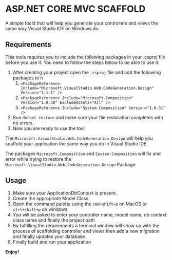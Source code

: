 # ASP.NET CORE MVC SCAFFOLD

A simple toold that will help you generate your controllers and views the same way Visual Studio IDE on Windows do.

## Requirements

This tools requires you to include the following packages in your .csproj file before you use it. You need to follow the steps below to be able to use it:

1. After creating your project open the `.csproj` file and add the following packages to it
	1. `<PackageReference Include="Microsoft.VisualStudio.Web.CodeGeneration.Design" Version="1.1.1" />`
	2. `<PackageReference Include="Microsoft.Composition" Version="1.0.30" ExcludeAssets="All" />`
	3. `<PackageReference Include="System.Composition" Version="1.0.31" />`
2. Run `dotnet restore` and make sure your file restoration completes with no errors.
3. Now you are ready to use the tool

The `Microsoft.VisualStudio.Web.CodeGeneration.Design` will help you scaffold your application the same way you do in Visual Studio IDE.

The packages `Microsoft.Composition` and `System.Composition` will fix and error while trying to restore the `Microsoft.VisualStudio.Web.CodeGeneration.Design` Package


## Usage
1. Make sure your ApplicationDbContext is present.
2. Create the appropriate Model Class
3. Open the command palette using the `cmd+shift+p` on MacOS or `ctrl+shift+p` on windows
4. You will be asked to enter your controller name, model name, db context class name and finally the project path
5. By fulfilling the requirements a terminal window will show up with the process of scaffolding controller and views then add a new migration and finally updates your database
6. Finally build and run your application

**Enjoy!**